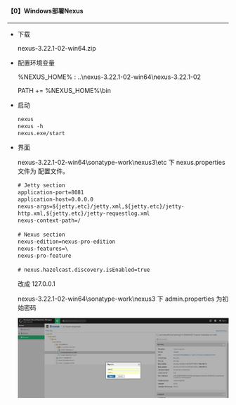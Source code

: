 #### 【0】Windows部署Nexus

------------------------

* 下载

  nexus-3.22.1-02-win64.zip

* 配置环境变量

  %NEXUS_HOME% : ..\nexus-3.22.1-02-win64\nexus-3.22.1-02

  PATH += %NEXUS_HOME%\bin

* 启动

  ```shell
  nexus
  nexus -h
  nexus.exe/start
  ```

* 界面

  nexus-3.22.1-02-win64\sonatype-work\nexus3\etc  下 nexus.properties文件为  配置文件。

  ```properties
  # Jetty section
  application-port=8081
  application-host=0.0.0.0
  nexus-args=${jetty.etc}/jetty.xml,${jetty.etc}/jetty-http.xml,${jetty.etc}/jetty-requestlog.xml
  nexus-context-path=/
  
  # Nexus section
  nexus-edition=nexus-pro-edition
  nexus-features=\
  nexus-pro-feature
  
  # nexus.hazelcast.discovery.isEnabled=true
  
  ```

  改成 127.0.0.1

  nexus-3.22.1-02-win64\sonatype-work\nexus3 下 admin.properties 为初始密码

  <img src="%E3%80%900%E3%80%91windows%E9%83%A8%E7%BD%B2.assets/2020-09-02_134429.png" style="zoom:75%;" />

  